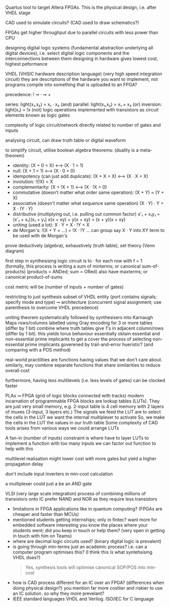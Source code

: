 <!-- SPDX-License-Identifier: zlib-acknowledgement -->

Quartus tool to target Altera FPGAs. 
This is the physical design, i.e. after VHDL stage

CAD used to simulate circuits? (CAD used to draw schematics?)

FPGAs get higher throughput due to parallel circuits with less power than CPU

designing digital logic systems (fundamental abstraction underlying all digital devices), 
i.e. select digital logic components and the interconnections between them
designing in hardware gives lowest cost, highest peformance 

VHDL (VHSIC hardware description language) (very high speed integration circuit)
they are descriptions of the hardware you want to implement, not programs
compile into something that is uploaded to an FPGA?

precedence: ! ➞ · ➞ +

series: light(x₁,x₂) = x₁ · x₂ (and)
parallel: light(x₁,x₂) = x₁ + x₂ (or)
inversion: light(x₁) = !x (not)
logic operations implemented with transistors as circuit elements known as logic gates

complexity of logic circuit/network directly related to number of gates and inputs

analysing circuit, can draw truth table or digital waveform 

to simplify circuit, utilise boolean algebra theorems:
(duality is a meta-theorem)
- identity: (X + 0 = X) ⟷ (X · 1 = 1)
- null: (X + 1 = 1) ⟷ (X · 0 = 0)
- idempotency (can just add duplicate): (X + X = X) ⟷ (X · X = X)
- involution: !(!X) = X
- complementarity: (X + !X = 1) ⟷ (X · !X = 0)
- commutative (doesn't matter what order same operation): (X + Y) = (Y + X)
- associative (doesn't matter what sequence same operation) (X · Y) · Y = X · (Y · Y)
- distributive (multiplying out, i.e. pulling out common factor) 
x'₁ + x₁y₁ = (x'₁ + x₁)(x₁ + y₁)
x(x + xy) + y(x + xy) = (x + y)(x + xy)
- uniting (used a lot): X · Y + X · !Y = X 
- de Morgan's: !(X + Y + ...) = !X · !Y ...
can group say X · Y into XY term to be used with de Morgan's

prove deductively (algebra), exhaustively (truth table), set theory (Venn diagram)

first step in synthesising logic circuit is to · for each row with f = 1  
(formally, this process is writing a sum of minterms; or canonical sum-of-products)
(products = ANDed; sum = ORed)
also have maxterms; or canonical product-of-sums

cost metric will be (number of inputs + number of gates)

restricting to just synthesis subset of VHDL
entity (port contains signals; specify mode and type) ➞ 
architecture (concurrent signal assignment; use parenthesis to overcome VHDL precedence)

uniting theorem systematically followed by synthesisers into Karnaugh Maps
rows/columns labelled using Gray encoding for 3 or more tables (differ by 1 bit)
combine where truth tables give 1's in adjacent column/rows (differ by 1 bit). this yields torus behaviour
essentially obtain essential and non-essential prime implicants to get a cover
the process of selecting non-essential prime implicants goverened by trail-and-error hueristic? (and comparing with a POS method)

real-world practilities are functions having values that we don't care about.
similarly, may combine separate functions that share similarities to reduce overall cost

furthermore, having less multilevels (i.e. less levels of gates) can be clocked faster 

PLAs ➞ FPGA (grid of logic blocks connected with tracks) modern incarnation of programmable
FPGA blocks are lookup tables (LUTs). They are just very small memory, e.g. 2-input table is 4 cell memory with 2 layers of muxes (3-input, 3 layers etc.)
The signals we feed the LUT are to select the cells in the LUT we want the internal multiplexer to activate
So, we make the cells in the LUT the values in our truth table
Some complexity of CAD tools arises from various ways we could arrange LUTs

A fan-in (number of inputs) constraint is where have to layer LUTs to implement a function with too many inputs
we can factor out function to help with this

multilevel realisation might lower cost with more gates but yield a higher propagation delay

don't include input inverters in min-cost calculation

a multiplexer could just a be an AND gate

VLSI (very large scale integration) process of combining millions of transistors onto IC
prefer NAND and NOR as they require less transistors

* limitations in FPGA applications like in quantum computing? (FPGAs are cheaper and faster than MCUs)
* mentioned students getting internships; only in fintec? want more for embedded software
interesting you know the places where your students went; did you keep in touch or help them?
(very open in getting in touch with him on Teams)
* where are decimal logic circuits used? (binary digital logic is prevalent)
* is going through min-terms just an academic process?
i.e. can a computer program optimises this?
(I think this is what syntehsising VHDL does?)
  > Yes, synthesis tools will optimise canonical SOP/POS into min-cost 
* how is CAD process different for an IC over an FPGA? (differences when doing physical design?)
you mention far more costlier and riskier to use an IC solution. so why they more prevelant?
* IEEE standard languages VHDL and Verilog. 
ISO/IEC for C language
